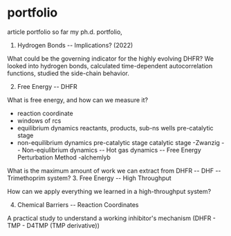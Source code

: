# portfolio
article portfolio
so far my ph.d. portfolio,

1. Hydrogen Bonds -- Implications? (2022)

What could be the governing indicator for the highly evolving DHFR? We looked into hydrogen bonds, calculated time-dependent autocorrelation functions, studied the side-chain behavior. 

2. Free Energy -- DHFR

What is free energy, and how can we measure it?
- reaction coordinate
- windows of rcs
- equilibrium dynamics
     reactants, products, sub-ns wells
     pre-catalytic stage
- non-equilibrium dynamics
     pre-catalytic stage
     catalytic stage
-Zwanzig -- Non-eqiulibrium dynamics -- Hot gas dynamics -- Free Energy Perturbation Method
-alchemlyb

What is the maximum amount of work we can extract from DHFR -- DHF -- Trimethoprim system?
3. Free Energy -- High Throughput

How can we apply everything we learned in a high-throughput system?

4. Chemical Barriers -- Reaction Coordinates

A practical study to understand a working inhibitor's mechanism  (DHFR - TMP - D4TMP (TMP derivative))
